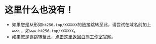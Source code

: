 # 这里什么也没有！

- 如果您是从形如`hk256.top/XXXXXX`的链接跳转至此，请尝试在域名前加上`www.`，如`www.hk256.top/XXXXXX`。
- 如果您是误跳转至此，[点击这里返回白熊工作室官网](https://www.hk256.top/)。
